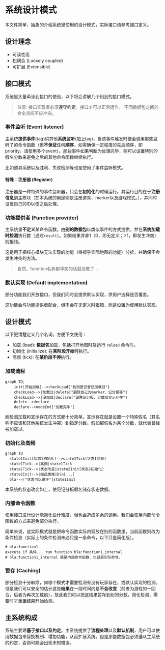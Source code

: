 # 系统设计模式
本文件简单、抽象的介绍系统里使用的设计模式，实际接口请参考接口定义。

## 设计理念

*   可读性高
*   松耦合 (Loosely coupled)
*   可扩展 (Extensible)

## 接口模式

系统里大量牵涉到接口的使用，以下将会讲解几个用到的接口模式。

>   注意: 接口实现者必须**遵守约定**，接口才可以正常运作。
>   不同数据包之间的命名空间不应冲突。

### 事件监听 (Event listener)

主系统**提供事件**(tag)供其他**系统监听**(加上tag)，当该事件触发时便会调用那些监听了的命令函数（但**不保证**任何**顺序**，如需确保一定程度的先后顺序，即priority，请使用多个event）。那些事件如果判断为处理完毕，则可以设置特别的假名分数来避免之后的其他命令函数继续执行。

比如道具系统以及胜利、失败检测等也是使用了事件监听模式。

#### 特殊：注册器 (Register)

注册器是一种特殊的事件监听器，只会在**初始化**的时候运行。其运行目的在于**注册信息**到主模块（在本系统的用途则是注册道具、marker以及游戏模式。），并同时设置自己的ID以便之后处理。

### 功能提供者 (Function provider)

主系统里**不定义**某命令函数，由**别的数据包**以类似事件的方式提供，并在**系统加载时检测**执行数（通过`result`）。如果结果并非1（0，即无定义；>1，即发生冲突）则报错。

这是用于把核心模块无法实现的功能（得视乎实际地图的功能）分拆，并确保不会发生冲突的方法。

>   自然，function名称都冲突的话就没撤了...

### 默认实现 (Default implementation)

部分功能我们开放接口，但我们同时会提供默认实现，供用户选择是否覆盖。

这功能会与功能提供者配合，但不会在无定义时报错，而是设置为使用默认实现。

## 设计模式

以下更清楚定义几个名词，方便下文使用：

*   加载 (load): **数据包**加载，包括打开地图时及运行 `reload` 命令时。
*   初始化 (initialize): 在**某阶段开始时**执行。
*   高频 (tick): 在**某阶段不停**执行。

### 加载流程

```mermaid
graph TD;
    init[开始加载]-->checkLoad{"检测是否曾经加载过"}
    checkLoad-->|加载过|delete["删除自己的marker、记分板等"]
    checkLoad-->|没加载|declare["设置记分板、分数及宣示存在"]
    delete-->declare
    declare-->nodeEnd["加载完毕"]
```

而检测加载和宣示存在的方式都十分简单。宣示存在就是设置一个特殊假名（其名称不应该和其他系统发生冲突）到指定分数。假如那假名为某个分数，就代表曾经被加载过。

### 初始化及高频

```mermaid
graph TD
  state1Init[状态1初始化]-->state1Tick[状态1高频]
  state1Tick-->|高频|state1Tick
  state1Tick-->|状态改变|state2Init[状态2初始化]
  state2Init-->|如此类推|bla[...]
  bla-->|"状态可以循环"|state1Init
```

本系统的状态改变如上，使用记分板假名储存状态数据。

### 内部命令函数

使用接口进行设计能简化设计难度，但也会造成多余的调用。我们会使用内部命令函数的方式来避免部分执行。

简单来说，这实际模式就是把命令函数实际内容放在别的函数里，当前函数则改为条件检测（实际上的条件检测未必只是一条命令，以下只是简化版）。

```
# bla:function1
execute if 条件... run function bla:function1_internal
# bla:function1_internal 就是内部命令函数，也就是实际命令。
```

### 暂存 (Caching)

部分检测十分麻烦，如哪个模式才需要检测有没有玩家存在，或默认实现的检测。但是我们可以安全的估计这些**结果**在一段时间内是**不会改变**（前者为游戏的一回合，后者为再次加载前），故此我们可以把这结果暂存到别的分数，简化检测，需要时才重置结果开始检测。

## 主系统构成

系统主要建**基于接口以及约定**。主系统提供了**流程处理**以及**默认机制**，用户可以使用数据包来替换机制、增加功能，从而扩展系统。但是那些数据包必须遵从主系统的约定，否则可能会出现未知错误。
